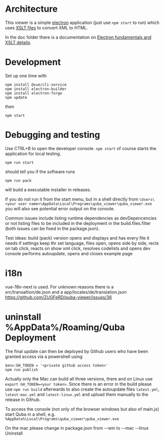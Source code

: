 Architecture
=============
This viewer is a simple [electron](https://www.electronjs.org/) application (just use `npm start` to run)
which uses [XSLT files](https://github.com/itplr-kosit/xrechnung-visualization) to convert XML to HTML.


In the doc folder there is a documentation on [Electron fundamentals and XSLT details](doc/electron.md).

Development
=============


Set up one time with
```
npm install @vue/cli-service
npm install electron-builder
npm install electron-forge
npm update
```
then

```
npm start
```


Debugging and testing
=============

Use CTRL+B to open the developer console.
`npm start` of course starts the application for local testing.

```
npm run start
```
should tell you if the software runs

```
npm run pack
```
will build a executable installer in releases.

If you do not run it from the start menu, but in a shell directly from
`\Users\<your user name>\AppData\Local\Programs\quba_viewer\quba_viewer.exe`
you will also see potential error output on the console.

Common issues include listing runtime dependencies as devDepencencies
or not listing files to be included in the deployment in the build.files.filter
(both issues can be fixed in the package.json).

Test ideas:     build (pack) version opens and displays and has every file it needs
if settings keep thr set language, files open, opens side by side, rects on tab click, reacts on show xml click, resolves codelists and opens dev console
performs autoupdate, opens and closes example page

i18n
=============
vue-18n-next is used.
For unknown reasons there is a  src/transaltion/de.json and a app/locales/de/translation.json
https://github.com/ZUGFeRD/quba-viewer/issues/36

uninstall %AppData%/Roaming/Quba
Deployment
=============
The final update can then be deployed by Github users who have been granted access
via a powershell using

```
$env:GH_TOKEN = '<private github access token>'
npm run publish
```
Actually only the Mac can build all three versions, there and on Linux use `export GH_TOKEN=<your token>`. 
Since there is an error in the build please use `npm run build` afterwards to also create the
autoupdate files `latest.yml`, `latest-mac.yml` and `latest-linux.yml` and upload them manually to
the release in Github.

To access the console (not only of the browser windows but also of main.js)
start Quba in a shell, e.g.
`%AppData%\Local\Programs\quba_viewer\quba_viewer.exe`

On the mac please change in package.json from --win to --mac --linux
Uninstall 